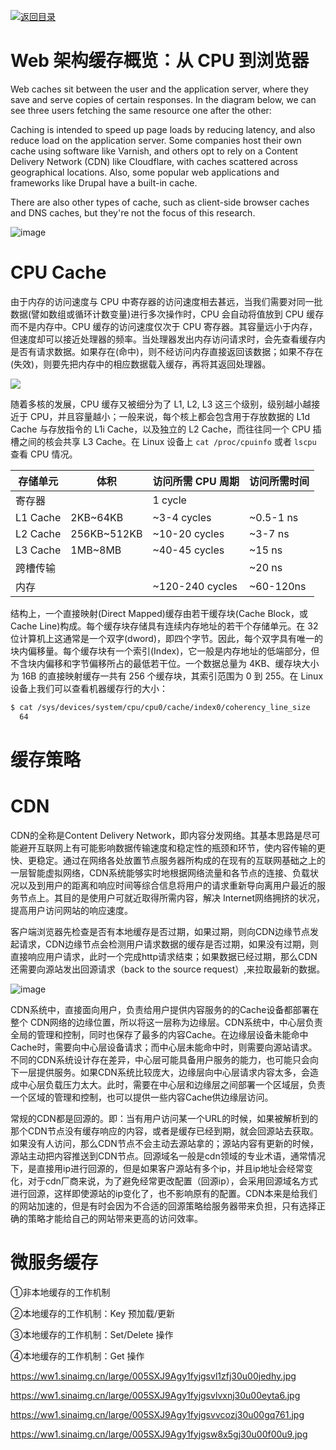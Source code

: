 [![返回目录](https://parg.co/UCb)](https://github.com/wxyyxc1992/Awesome-CheatSheet)

# Web 架构缓存概览：从 CPU 到浏览器

Web caches sit between the user and the application server, where they save and serve copies of certain responses. In the diagram below, we can see three users fetching the same resource one after the other:

Caching is intended to speed up page loads by reducing latency, and also reduce load on the application server. Some companies host their own cache using software like Varnish, and others opt to rely on a Content Delivery Network (CDN) like Cloudflare, with caches scattered across geographical locations. Also, some popular web applications and frameworks like Drupal have a built-in cache.

There are also other types of cache, such as client-side browser caches and DNS caches, but they're not the focus of this research.

![image](https://user-images.githubusercontent.com/5803001/44158629-ba66f800-a0e7-11e8-9d4d-23c0b2dd096d.png)

# CPU Cache

由于内存的访问速度与 CPU 中寄存器的访问速度相去甚远，当我们需要对同一批数据(譬如数组或循环计数变量)进行多次操作时，CPU 会自动将值放到 CPU 缓存而不是内存中。CPU 缓存的访问速度仅次于 CPU 寄存器。其容量远小于内存，但速度却可以接近处理器的频率。当处理器发出内存访问请求时，会先查看缓存内是否有请求数据。如果存在(命中)，则不经访问内存直接返回该数据；如果不存在(失效)，则要先把内存中的相应数据载入缓存，再将其返回处理器。

![](http://ifeve.com/wp-content/uploads/2013/03/cpu.png)

随着多核的发展，CPU 缓存又被细分为了 L1, L2, L3 这三个级别，级别越小越接近于 CPU，并且容量越小；一般来说，每个核上都会包含用于存放数据的 L1d Cache 与存放指令的 L1i Cache，以及独立的 L2 Cache，而往往同一个 CPU 插槽之间的核会共享 L3 Cache。在 Linux 设备上 `cat /proc/cpuinfo` 或者 `lscpu` 查看 CPU 情况。

| 存储单元 | 体积        | 访问所需 CPU 周期 | 访问所需时间 |
| -------- | ----------- | ----------------- | ------------ |
| 寄存器   |             | 1 cycle           |              |
| L1 Cache | 2KB~64KB    | ~3-4 cycles       | ~0.5-1 ns    |
| L2 Cache | 256KB~512KB | ~10-20 cycles     | ~3-7 ns      |
| L3 Cache | 1MB~8MB     | ~40-45 cycles     | ~15 ns       |
| 跨槽传输 |             |                   | ~20 ns       |
| 内存     |             | ~120-240 cycles   | ~60-120ns    |

结构上，一个直接映射(Direct Mapped)缓存由若干缓存块(Cache Block，或 Cache Line)构成。每个缓存块存储具有连续内存地址的若干个存储单元。在 32 位计算机上这通常是一个双字(dword)，即四个字节。因此，每个双字具有唯一的块内偏移量。每个缓存块有一个索引(Index)，它一般是内存地址的低端部分，但不含块内偏移和字节偏移所占的最低若干位。一个数据总量为 4KB、缓存块大小为 16B 的直接映射缓存一共有 256 个缓存块，其索引范围为 0 到 255。在 Linux 设备上我们可以查看机器缓存行的大小：

```sh
$ cat /sys/devices/system/cpu/cpu0/cache/index0/coherency_line_size
  64
```

# 缓存策略

# CDN

CDN的全称是Content Delivery Network，即内容分发网络。其基本思路是尽可能避开互联网上有可能影响数据传输速度和稳定性的瓶颈和环节，使内容传输的更快、更稳定。通过在网络各处放置节点服务器所构成的在现有的互联网基础之上的一层智能虚拟网络，CDN系统能够实时地根据网络流量和各节点的连接、负载状况以及到用户的距离和响应时间等综合信息将用户的请求重新导向离用户最近的服务节点上。其目的是使用户可就近取得所需内容，解决 Internet网络拥挤的状况，提高用户访问网站的响应速度。

客户端浏览器先检查是否有本地缓存是否过期，如果过期，则向CDN边缘节点发起请求，CDN边缘节点会检测用户请求数据的缓存是否过期，如果没有过期，则直接响应用户请求，此时一个完成http请求结束；如果数据已经过期，那么CDN还需要向源站发出回源请求（back to the source request）,来拉取最新的数据。

![image](https://user-images.githubusercontent.com/5803001/48603969-33117500-e9b3-11e8-8b1f-f9c29ec6ffcc.png)

CDN系统中，直接面向用户，负责给用户提供内容服务的的Cache设备都部署在整个 CDN网络的边缘位置，所以将这一层称为边缘层。CDN系统中，中心层负责全局的管理和控制，同时也保存了最多的内容Cache。在边缘层设备未能命中Cache时，需要向中心层设备请求；而中心层未能命中时，则需要向源站请求。不同的CDN系统设计存在差异，中心层可能具备用户服务的能力，也可能只会向下一层提供服务。如果CDN系统比较庞大，边缘层向中心层请求内容太多，会造成中心层负载压力太大。此时，需要在中心层和边缘层之间部署一个区域层，负责一个区域的管理和控制，也可以提供一些内容Cache供边缘层访问。

常规的CDN都是回源的。即：当有用户访问某一个URL的时候，如果被解析到的那个CDN节点没有缓存响应的内容，或者是缓存已经到期，就会回源站去获取。如果没有人访问，那么CDN节点不会主动去源站拿的；源站内容有更新的时候，源站主动把内容推送到CDN节点。回源域名一般是cdn领域的专业术语，通常情况下，是直接用ip进行回源的，但是如果客户源站有多个ip，并且ip地址会经常变化，对于cdn厂商来说，为了避免经常更改配置（回源ip），会采用回源域名方式进行回源，这样即使源站的ip变化了，也不影响原有的配置。CDN本来是给我们的网站加速的，但是有时会因为不合适的回源策略给服务器带来负担，只有选择正确的策略才能给自己的网站带来更高的访问效率。

# 微服务缓存

①非本地缓存的工作机制



②本地缓存的工作机制：Key 预加载/更新



③本地缓存的工作机制：Set/Delete 操作



④本地缓存的工作机制：Get 操作

https://ww1.sinaimg.cn/large/005SXJ9Agy1fyjgsvl1zfj30u00jedhy.jpg

https://ww1.sinaimg.cn/large/005SXJ9Agy1fyjgsvlvxnj30u00eyta6.jpg

https://ww1.sinaimg.cn/large/005SXJ9Agy1fyjgsvvcozj30u00gq761.jpg

https://ww1.sinaimg.cn/large/005SXJ9Agy1fyjgsw8x5gj30u00f00u9.jpg



